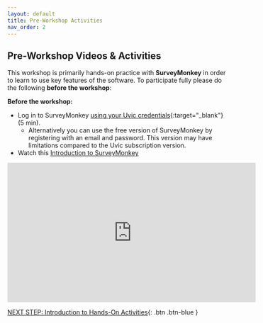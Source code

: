 ```yaml
---
layout: default
title: Pre-Workshop Activities
nav_order: 2
---
```

## Pre-Workshop Videos & Activities
This workshop is primarily hands-on practice with **SurveyMonkey** in order to learn to use key features of the software. To participate fully please do the following **before the workshop**:

**Before the workshop:**<br>
- Log in to SurveyMonkey [using your Uvic credentials](https://www.uvic.ca/systems/support/web/surveymonkey/index.php){:target="_blank"} (5 min).  
    - Alternatively you can use the free version of SurveyMonkey by registering with an email and password.  This version may have limitations compared to the Uvic subscription version.
- Watch this [Introduction to SurveyMonkey](https://www.youtube.com/watch?v=7xdCDJxxoRk&ab_channel=SurveyMonkey)
<iframe width="560" height="315" src="https://www.youtube.com/embed/7xdCDJxxoRk" title="YouTube video player" frameborder="0" allow="accelerometer; autoplay; clipboard-write; encrypted-media; gyroscope; picture-in-picture" allowfullscreen></iframe>

[NEXT STEP: Introduction to Hands-On Activities](activities-intro.html){: .btn .btn-blue }
